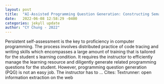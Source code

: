 ```yaml
---
layout: post
title:  "AI-Assisted Programming Question Generation: Constructing Semantic Networks of Programming Knowledge by Local Knowledge Graph and Abstract Syntax Tree"
date:   2022-06-08 12:58:29 -0400
categories: jekyll update
author: "CY Chung - 2022"
---
```

Persistent self-assessment is the key to proficiency in computer programming. The process involves distributed practice of code tracing and writing skills which encompasses a large amount of training that is tailored for the student s learning condition. It requires the instructor to efficiently manage the learning resource and diligently generate related programming questions for the student. However, programming question generation (PQG) is not an easy job. The instructor has to …
Cites: ‪Textrunner: open information extraction on the web‬  